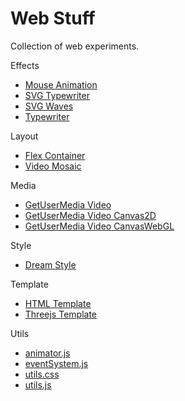 # Web Stuff

Collection of web experiments.

Effects
* [Mouse Animation](https://adcimon.github.io/web-stuff/effects/mouse-animation)
* [SVG Typewriter](https://adcimon.github.io/web-stuff/effects/svg-typewriter)
* [SVG Waves](https://adcimon.github.io/web-stuff/effects/svg-waves)
* [Typewriter](https://adcimon.github.io/web-stuff/effects/typewriter)

Layout
* [Flex Container](https://adcimon.github.io/web-stuff/layout/flex-container)
* [Video Mosaic](https://adcimon.github.io/web-stuff/layout/video-mosaic)

Media
* [GetUserMedia Video](https://adcimon.github.io/web-stuff/media/getusermedia-video)
* [GetUserMedia Video Canvas2D](https://adcimon.github.io/web-stuff/media/getusermedia-video-canvas2d)
* [GetUserMedia Video CanvasWebGL](https://adcimon.github.io/web-stuff/media/getusermedia-video-canvaswebgl)

Style
* [Dream Style](https://adcimon.github.io/web-stuff/style/dream-style)

Template
* [HTML Template](https://adcimon.github.io/web-stuff/template/html-template)
* [Threejs Template](https://adcimon.github.io/web-stuff/template/threejs-template)

Utils
* [animator.js](https://adcimon.github.io/web-stuff/utils/animator.js)
* [eventSystem.js](https://adcimon.github.io/web-stuff/utils/eventSystem.js)
* [utils.css](https://adcimon.github.io/web-stuff/utils/utils.css)
* [utils.js](https://adcimon.github.io/web-stuff/utils/utils.js)